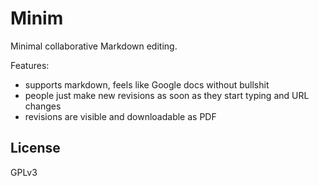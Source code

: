 # Minim

Minimal collaborative Markdown editing.

Features:
* supports markdown, feels like Google docs without bullshit
* people just make new revisions as soon as they start typing and URL changes
* revisions are visible and downloadable as PDF

## License

GPLv3
